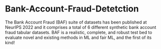 # Bank-Account-Fraud-Detetction
The Bank Account Fraud (BAF) suite of datasets has been published at NeurIPS 2022 and it comprises a total of 6 different synthetic bank account fraud tabular datasets. BAF is a realistic, complete, and robust test bed to evaluate novel and existing methods in ML and fair ML, and the first of its kind!
